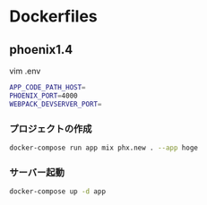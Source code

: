 # Dockerfiles

## phoenix1.4
vim .env
```bash
APP_CODE_PATH_HOST=
PHOENIX_PORT=4000
WEBPACK_DEVSERVER_PORT=
```

### プロジェクトの作成
```bash
docker-compose run app mix phx.new . --app hoge
```

### サーバー起動
```bash
docker-compose up -d app
```
